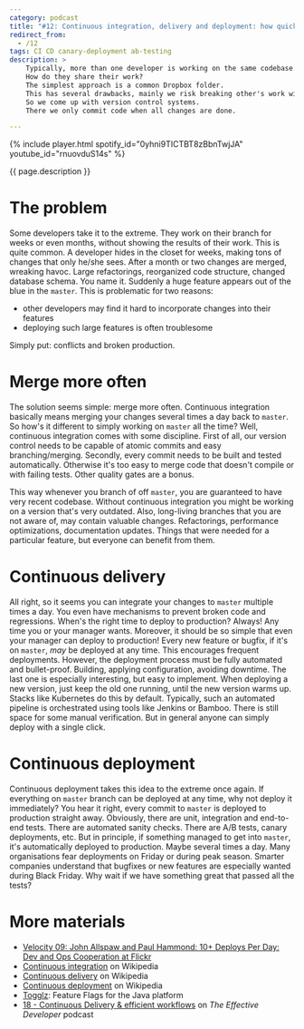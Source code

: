 ```yaml
---
category: podcast
title: "#12: Continuous integration, delivery and deployment: how quickly your main branch appears on production?"
redirect_from:
  - /12
tags: CI CD canary-deployment ab-testing
description: >
    Typically, more than one developer is working on the same codebase.
    How do they share their work?
    The simplest approach is a common Dropbox folder.
    This has several drawbacks, mainly we risk breaking other's work with our half-done features.
    So we come up with version control systems.
    There we only commit code when all changes are done.

---
```


{% include player.html spotify_id="0yhni9TICTBT8zBbnTwjJA" youtube_id="rnuovduS14s" %}

{{ page.description }}


# The problem

Some developers take it to the extreme.
They work on their branch for weeks or even months, without showing the results of their work.
This is quite common.
A developer hides in the closet for weeks, making tons of changes that only he/she sees.
After a month or two changes are merged, wreaking havoc.
Large refactorings, reorganized code structure, changed database schema.
You name it.
Suddenly a huge feature appears out of the blue in the `master`.
This is problematic for two reasons:

* other developers may find it hard to incorporate changes into their features
* deploying such large features is often troublesome

Simply put: conflicts and broken production.

# Merge more often

The solution seems simple: merge more often.
Continuous integration basically means merging your changes several times a day back to `master`.
So how's it different to simply working on `master` all the time?
Well, continuous integration comes with some discipline.
First of all, our version control needs to be capable of atomic commits and easy branching/merging.
Secondly, every commit needs to be built and tested automatically.
Otherwise it's too easy to merge code that doesn't compile or with failing tests.
Other quality gates are a bonus.

This way whenever you branch of off `master`, you are guaranteed to have very recent codebase.
Without continuous integration you might be working on a version that's very outdated.
Also, long-living branches that you are not aware of, may contain valuable changes.
Refactorings, performance optimizations, documentation updates.
Things that were needed for a particular feature, but everyone can benefit from them.

# Continuous delivery

All right, so it seems you can integrate your changes to `master` multiple times a day.
You even have mechanisms to prevent broken code and regressions.
When's the right time to deploy to production?
Always!
Any time you or your manager wants.
Moreover, it should be so simple that even your manager can deploy to production!
Every new feature or bugfix, if it's on `master`, _may_ be deployed at any time.
This encourages frequent deployments.
However, the deployment process must be fully automated and bullet-proof.
Building, applying configuration, avoiding downtime.
The last one is especially interesting, but easy to implement.
When deploying a new version, just keep the old one running, until the new version warms up.
Stacks like Kubernetes do this by default.
Typically, such an automated pipeline is orchestrated using tools like Jenkins or Bamboo.
There is still space for some manual verification.
But in general anyone can simply deploy with a single click.

# Continuous deployment

Continuous deployment takes this idea to the extreme once again.
If everything on `master` branch can be deployed at any time, why not deploy it immediately?
You hear it right, every commit to `master` is deployed to production straight away.
Obviously, there are unit, integration and end-to-end tests.
There are automated sanity checks.
There are A/B tests, canary deployments, etc.
But in principle, if something managed to get into `master`, it's automatically deployed to production.
Maybe several times a day.
Many organisations fear deployments on Friday or during peak season.
Smarter companies understand that bugfixes or new features are especially wanted during Black Friday.
Why wait if we have something great that passed all the tests?

# More materials

* [Velocity 09: John Allspaw and Paul Hammond: 10+ Deploys Per Day: Dev and Ops Cooperation at Flickr](https://www.youtube.com/watch?v=LdOe18KhtT4)
* [Continuous integration](https://en.wikipedia.org/wiki/Continuous_integration) on Wikipedia
* [Continuous delivery](https://en.wikipedia.org/wiki/Continuous_delivery) on Wikipedia
* [Continuous deployment](https://en.wikipedia.org/wiki/Continuous_deployment) on Wikipedia
* [Togglz](https://www.togglz.org/): Feature Flags for the Java platform
* [18 - Continuous Delivery & efficient workflows](https://anchor.fm/effective-developer/episodes/18---Continuous-Delivery--efficient-workflows-ehosqu) on _The Effective Developer_ podcast


